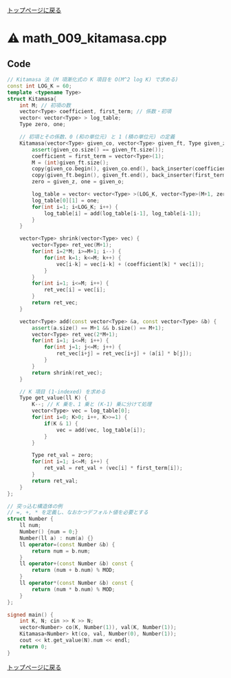 <!-- mathjax config similar to math.stackexchange -->
<script type="text/x-mathjax-config">
  MathJax.Hub.Config({ tex2jax: { inlineMath: [ ['$','$'] ] } });
</script>
<script type="text/javascript"
  src="http://cdn.mathjax.org/mathjax/latest/MathJax.js?config=TeX-AMS_HTML">
</script>
<meta http-equiv="X-UA-Compatible" CONTENT="IE=EmulateIE7" />

<script type="text/javascript" src="https://cdnjs.cloudflare.com/ajax/libs/jquery/3.4.1/jquery.min.js"></script>
<link rel="stylesheet" href="../css/copy-button.css" />
<script type="text/javascript" src="../js/balloons.js"></script>
<script type="text/javascript" src="../js/copy-button.js"></script>



[トップページに戻る](../index.html)

# :warning: math\_009\_kitamasa.cpp

## Code

```cpp
// Kitamasa 法 (M 項漸化式の K 項目を O(M^2 log K) で求める)
const int LOG_K = 60;
template <typename Type>
struct Kitamasa{
    int M; // 初項の数
    vector<Type> coefficient, first_term; // 係数・初項
    vector< vector<Type> > log_table;
    Type zero, one;

    // 初項とその係数、0 (和の単位元) と 1 (積の単位元) の定義
    Kitamasa(vector<Type> given_co, vector<Type> given_ft, Type given_z, Type given_o) {
        assert(given_co.size() == given_ft.size());
        coefficient = first_term = vector<Type>(1);
        M = (int)given_ft.size();
        copy(given_co.begin(), given_co.end(), back_inserter(coefficient));
        copy(given_ft.begin(), given_ft.end(), back_inserter(first_term));
        zero = given_z, one = given_o;

        log_table = vector< vector<Type> >(LOG_K, vector<Type>(M+1, zero));
        log_table[0][1] = one;
        for(int i=1; i<LOG_K; i++) {
            log_table[i] = add(log_table[i-1], log_table[i-1]);
        }
    }

    vector<Type> shrink(vector<Type> vec) {
        vector<Type> ret_vec(M+1);
        for(int i=2*M; i>=M+1; i--) {
            for(int k=1; k<=M; k++) {
                vec[i-k] = vec[i-k] + (coefficient[k] * vec[i]);
            }
        }
        for(int i=1; i<=M; i++) {
            ret_vec[i] = vec[i];
        }
        return ret_vec;
    }

    vector<Type> add(const vector<Type> &a, const vector<Type> &b) {
        assert(a.size() == M+1 && b.size() == M+1);
        vector<Type> ret_vec(2*M+1);
        for(int i=1; i<=M; i++) {
            for(int j=1; j<=M; j++) {
                ret_vec[i+j] = ret_vec[i+j] + (a[i] * b[j]);
            }
        }
        return shrink(ret_vec);
    }

    // K 項目 (1-indexed) を求める
    Type get_value(ll K) {
        K--; // K 乗を、1 乗と (K-1) 乗に分けて処理
        vector<Type> vec = log_table[0];
        for(int i=0; K>0; i++, K>>=1) {
            if(K & 1) {
                vec = add(vec, log_table[i]);
            }
        }

        Type ret_val = zero;
        for(int i=1; i<=M; i++) {
            ret_val = ret_val + (vec[i] * first_term[i]);
        }
        return ret_val;
    }
};

// 突っ込む構造体の例
// =, +, * を定義し、なおかつデフォルト値を必要とする
struct Number {
    ll num;
    Number() {num = 0;}
    Number(ll a) : num(a) {}
    ll operator=(const Number &b) {
        return num = b.num;
    }
    ll operator+(const Number &b) const {
        return (num + b.num) % MOD;
    }
    ll operator*(const Number &b) const {
        return (num * b.num) % MOD;
    }
};

signed main() {
    int K, N; cin >> K >> N;
    vector<Number> co(K, Number(1)), val(K, Number(1));
    Kitamasa<Number> kt(co, val, Number(0), Number(1));
    cout << kt.get_value(N).num << endl;
    return 0;
}

```

[トップページに戻る](../index.html)
